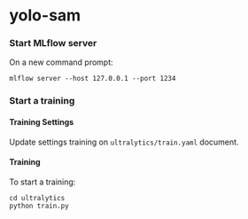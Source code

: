 # yolo-sam

### Start MLflow server

On a new command prompt:

``mlflow server --host 127.0.0.1 --port 1234``

### Start a training

#### Training Settings

Update settings training on `ultralytics/train.yaml` document.

#### Training

To start a training:

```
cd ultralytics
python train.py
```